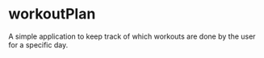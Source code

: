 # workoutPlan

A simple application to keep track of which workouts are done by the user for a specific day.
